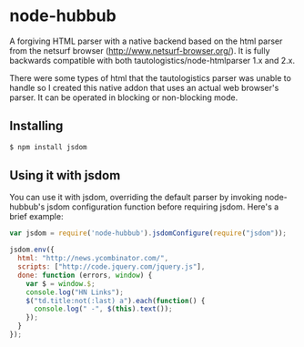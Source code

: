 # node-hubbub

A forgiving HTML parser with a native backend based on the html parser
from the netsurf browser (http://www.netsurf-browser.org/).  It is fully
backwards compatible with both tautologistics/node-htmlparser 1.x and
2.x.

There were some types of html that the tautologistics parser was unable
to handle so I created this native addon that uses an actual web
browser's parser.  It can be operated in blocking or non-blocking mode.

## Installing

```bash
$ npm install jsdom
```

## Using it with jsdom

You can use it with jsdom, overriding the default parser by invoking
node-hubbub's jsdom configuration function before requiring jsdom.
Here's a brief example:

```js
var jsdom = require('node-hubbub').jsdomConfigure(require("jsdom"));

jsdom.env({
  html: "http://news.ycombinator.com/",
  scripts: ["http://code.jquery.com/jquery.js"],
  done: function (errors, window) {
    var $ = window.$;
    console.log("HN Links");
    $("td.title:not(:last) a").each(function() {
      console.log(" -", $(this).text());
    });
  }
});
```

